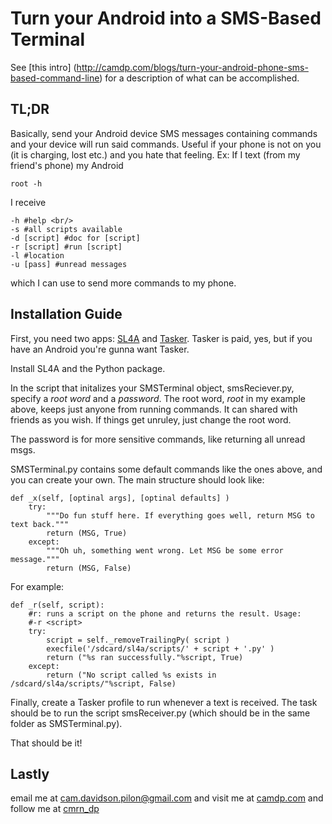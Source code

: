Turn your Android into a SMS-Based Terminal
===========================================

See [this intro] (http://camdp.com/blogs/turn-your-android-phone-sms-based-command-line) for a description of 
what can be accomplished.

TL;DR
------
Basically, send your Android device SMS messages containing commands and your device will run said commands. Useful if
your phone is not on you (it is charging, lost etc.) and you hate that feeling. Ex:
If I text (from my friend's phone) my Android 

    root -h
    
I receive

    -h #help <br/>
    -s #all scripts available
    -d [script] #doc for [script]
    -r [script] #run [script]
    -l #location
    -u [pass] #unread messages

which I can use to send more commands to my phone. 

Installation Guide
----------------

First, you need two apps: [SL4A](http://code.google.com/p/android-scripting/) and [Tasker](http://tasker.dinglisch.net/). Tasker is paid, yes, but if you have an Android you're gunna want Tasker. 

Install SL4A and the Python package.

In the script that initalizes your SMSTerminal object, smsReciever.py, specify a *root word* and a *password*. The root word, *root* in my 
example above, keeps just anyone from running commands. It can shared with friends as you wish. If things get unruley, just
change the root word.

The password is for more sensitive commands, like returning all unread msgs.


SMSTerminal.py contains some default commands like the ones above, and you can create your own. The main structure should look like:

    def _x(self, [optinal args], [optinal defaults] )
        try:
            """Do fun stuff here. If everything goes well, return MSG to text back."""
            return (MSG, True)
        except:
            """Oh uh, something went wrong. Let MSG be some error message."""
            return (MSG, False)

For example:

    def _r(self, script):
        #r: runs a script on the phone and returns the result. Usage:
        #-r <script>
        try:
            script = self._removeTrailingPy( script ) 
            execfile('/sdcard/sl4a/scripts/' + script + '.py' )
            return ("%s ran successfully."%script, True)
        except:
            return ("No script called %s exists in /sdcard/sl4a/scripts/"%script, False)
        
        
        

Finally, create a Tasker profile to run whenever a text is received. The task should be to run the script smsReceiver.py (which
should be in the same folder as SMSTerminal.py). 

That should be it!

Lastly
-----------------
email me at cam.davidson.pilon@gmail.com and visit me at [camdp.com](http://www.camdp.com) and follow me at [cmrn_dp](http://twitter/cmrn_dp)
            
        
